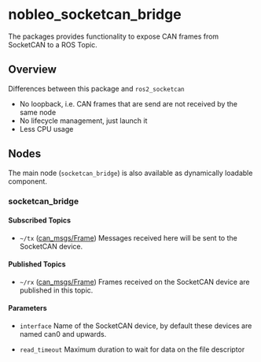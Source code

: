 # nobleo_socketcan_bridge
The packages provides functionality to expose CAN frames from SocketCAN to a ROS Topic.

## Overview
Differences between this package and `ros2_socketcan`

- No loopback, i.e. CAN frames that are send are not received by the same node
- No lifecycle management, just launch it
- Less CPU usage

## Nodes
The main node (`socketcan_bridge`) is also available as dynamically loadable component.

### socketcan_bridge

#### Subscribed Topics

* `~/tx` ([can_msgs/Frame])
  Messages received here will be sent to the SocketCAN device.

#### Published Topics
* `~/rx` ([can_msgs/Frame])
  Frames received on the SocketCAN device are published in this topic.

#### Parameters

* `interface`
  Name of the SocketCAN device, by default these devices are named can0 and upwards.
  
* `read_timeout`
  Maximum duration to wait for data on the file descriptor

[can_msgs/Frame]: https://github.com/ros-industrial/ros_canopen/blob/dashing-devel/can_msgs/msg/Frame.msg

